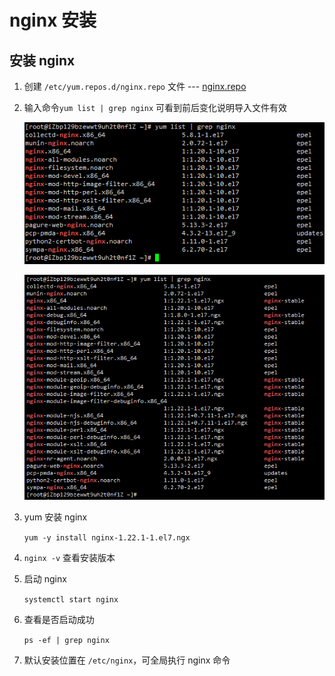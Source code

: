 # nginx 安装

## 安装 nginx

1. 创建 `/etc/yum.repos.d/nginx.repo` 文件 --- [nginx.repo](nginx.repo)

2. 输入命令`yum list | grep nginx` 可看到前后变化说明导入文件有效

   ![before](image/before.jpg)

   ![after](image/after.jpg)

3. yum 安装 nginx 

   `yum -y install nginx-1.22.1-1.el7.ngx`

4. `nginx -v` 查看安装版本

5. 启动 nginx

   `systemctl start nginx`

6. 查看是否启动成功

   `ps -ef | grep nginx`

7. 默认安装位置在 `/etc/nginx`，可全局执行 nginx 命令
